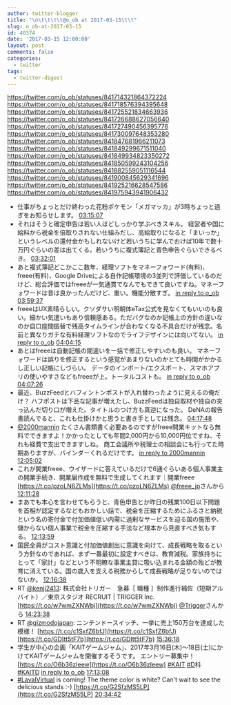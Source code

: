 ```yaml
---
author: twitter-blogger
title: "\n\t\t\t\t@o_ob at 2017-03-15\t\t"
slug: o_ob-at-2017-03-15
id: 40374
date: '2017-03-15 12:00:00'
layout: post
comments: false
categories:
  - twitter
tags:
  - twitter-digest
---
```


https://twitter.com/o_ob/statuses/841714321864372224 https://twitter.com/o_ob/statuses/841718576394395648 https://twitter.com/o_ob/statuses/841725521834663936 https://twitter.com/o_ob/statuses/841726688627056640 https://twitter.com/o_ob/statuses/841727490456395776 https://twitter.com/o_ob/statuses/841730097648353280 https://twitter.com/o_ob/statuses/841847681966211073 https://twitter.com/o_ob/statuses/841849299671511040 https://twitter.com/o_ob/statuses/841849934823350272 https://twitter.com/o_ob/statuses/841850599243104256 https://twitter.com/o_ob/statuses/841882559051116544 https://twitter.com/o_ob/statuses/841900845629341696 https://twitter.com/o_ob/statuses/841925216628547586 https://twitter.com/o_ob/statuses/841975943941906432  

*   仕事がちょっとだけ終わった花粉ポケモン「メガマッカ」が3時ちょっと過ぎをお知らせします。 [03:15:07](https://twitter.com/o_ob/statuses/841714321864372224)
*   それはそうと確定申告は若い人ほどしっかり学ぶべきスキル。 経営者や国に給料から税金を倍取りされない仕組みだし、高給取りになると「まいっか」というレベルの還付金かもしれないけど若いうちに学んでおけば10年で数十万円ぐらいの差は出てくる。若いうちに複式簿記と青色申告ぐらいできるべき。 [03:32:01](https://twitter.com/o_ob/statuses/841718576394395648)
*   あと複式簿記どこかここ数年、経理ソフトをマネーフォワード(有料)、freee(有料)、Google Driveによる自作記帳環境の3並列で評価しているのだけど、総合評価ではfreeeが一気通貫でなんでもできて良いですね。マネーフォワードは昔は良かったんだけど、重い。機能分散すぎ。 [in reply to o_ob](https://twitter.com/o_ob/statuses/841718576394395648) [03:59:37](https://twitter.com/o_ob/statuses/841725521834663936)
*   freeeはUX素晴らしい。クソダサい明朝体eTax公式を見なくてもいいのも良い。細かい気遣いもあり信頼感ある。ただバグなのか記帳上の方針の違いなのか自口座間振替で残高タイムラインが合わなくなる不具合だけが残念。名前と異なりガチな有料経理ソフトなのでライフデザインには向いてない。 [in reply to o_ob](https://twitter.com/o_ob/statuses/841725521834663936) [04:04:15](https://twitter.com/o_ob/statuses/841726688627056640)
*   あとはfreeeは自動記帳の間違いを一括で修正しやすいのも良い。 マネーフォワードは誤りを修正するという感覚があまりないのかとても時間がかかるし正しい記帳にしづらい。 データのインポート/エクスポート、スマホアプリの使いやすさなどもfreeeが上。トータルコストも。 [in reply to o_ob](https://twitter.com/o_ob/statuses/841726688627056640) [04:07:26](https://twitter.com/o_ob/statuses/841727490456395776)
*   最近、BuzzFeedとハフィントンポストが入れ替わったように見えるの俺だけ？ ハフポストは下品な記事が増えたし、BuzzFeedは独自取材や独自の突っ込んだ切り口が増えた。タイトルのつけ方も真逆になった。 DeNAの報告書読んでると、これも仕掛けかと思うと書き手としては残念。 [04:17:48](https://twitter.com/o_ob/statuses/841730097648353280)
*   [@2000mannin](https://twitter.com/2000mannin) たくさん書類書く必要あるのですがfreee開業キットなら無料でできますよ！かかったとしても年間2,000円から10,000円位ですね、それも経費で支出できますしね。 商工会議所や税理士の相談会にも行ってた時期ありますが、バインダーくれるだけです。 [in reply to 2000mannin](https://twitter.com/2000mannin/statuses/841746615484391425) [12:05:02](https://twitter.com/o_ob/statuses/841847681966211073)
*   これが開業freee、ウイザードに答えているだけで6通ぐらいある個人事業主の開業手続き、開業届作成を無料で生成してくれます｜開業freee [https://t.co/pzoLN6ZLMs](https://t.co/pzoLN6ZLMs) [@freee_jp](https://twitter.com/freee_jp)さんから [12:11:28](https://twitter.com/o_ob/statuses/841849299671511040)
*   まあでも本心を言わせてもらうと、青色申告とか昨日の残業100日以下問題を首相が認定するなどもおかしい話で、税金を圧縮するためにふるさと納税という名の寄付金で付加価値低い内需に過剰なサービスを迫る国の施策や、儲からない個人事業で税金を圧縮する手法など根本から見直すべき気もする。 [12:13:59](https://twitter.com/o_ob/statuses/841849934823350272)
*   国民全員がコスト意識と付加価値創出に意識を向けて、成長戦略を取るという方針なのであれば、まず一番最初に設定すべきは、教育減税。家族持ちにとって「家計」などという不明瞭な事業主貸に吸い込まれる金額の殆どが教育に消えている。国の歳入を支える税務からして成長戦略が足りないのではないか。 [12:16:38](https://twitter.com/o_ob/statuses/841850599243104256)
*   RT [@kenji2413](https://twitter.com/kenji2413): 株式会社トリガー　急募［ 職種 ］制作進行補佐（短期アルバイト）／東京スタジオ RECRUIT | TRIGGER Inc. [https://t.co/w7wmZXNWbj](https://t.co/w7wmZXNWbj) [@Trigger](https://twitter.com/Trigger)さんから [14:23:38](https://twitter.com/o_ob/statuses/841882559051116544)
*   RT [@gizmodojapan](https://twitter.com/gizmodojapan): ニンテンドースイッチ、一挙に売上150万台を達成した模様！ [https://t.co/c1SxfZ6bfJ](https://t.co/c1SxfZ6bfJ) [https://t.co/GDItt5tF7b](https://t.co/GDItt5tF7b) [15:36:18](https://twitter.com/o_ob/statuses/841900845629341696)
*   学生が中心の企画「KAITゲームジャム」、2017年3月16日(木)～18日(土)にかけてKAITゲームジャムを開催するそうです。 エントリー募集中！ [https://t.co/O6b36zIeew](https://t.co/O6b36zIeew) [#KAIT](https://twitter.com/search?q=%23KAIT&src=hash) [#D](https://twitter.com/search?q=%23D&src=hash)科 [#KAITD](https://twitter.com/search?q=%23KAITD&src=hash) [in reply to o_ob](https://twitter.com/o_ob/statuses/841924534504685569) [17:13:08](https://twitter.com/o_ob/statuses/841925216628547586)
*   [#LavalVirtual](https://twitter.com/search?q=%23LavalVirtual&src=hash) is coming! The theme color is white? Can't wait to see the delicious stands :-) [https://t.co/G2SfzMS5LP](https://t.co/G2SfzMS5LP) [20:34:42](https://twitter.com/o_ob/statuses/841975943941906432)